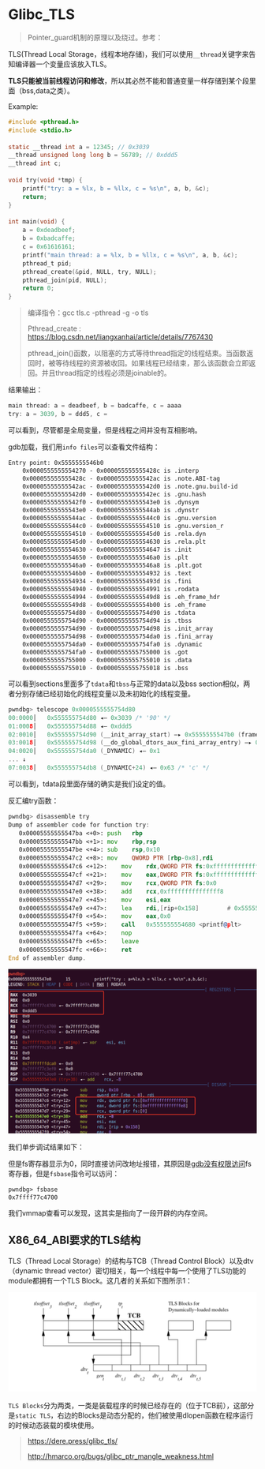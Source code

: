 # Glibc_TLS

> Pointer_guard机制的原理以及绕过。参考：

TLS(Thread Local Storage，线程本地存储)，我们可以使用`__thread`关键字来告知编译器一个变量应该放入TLS。

**TLS只能被当前线程访问和修改**，所以其必然不能和普通变量一样存储到某个段里面（bss,data之类）。

Example:

~~~c
#include <pthread.h>
#include <stdio.h>
 
static __thread int a = 12345; // 0x3039
__thread unsigned long long b = 56789; // 0xddd5
__thread int c;
 
void try(void *tmp) {
    printf("try: a = %lx, b = %llx, c = %s\n", a, b, &c);
    return;
}
 
int main(void) {
    a = 0xdeadbeef;
    b = 0xbadcaffe;
    c = 0x61616161;
    printf("main thread: a = %lx, b = %llx, c = %s\n", a, b, &c);
    pthread_t pid;
    pthread_create(&pid, NULL, try, NULL);
    pthread_join(pid, NULL);
    return 0;
}

~~~

> 编译指令：gcc tls.c -pthread -g -o tls
>
> Pthread_create : https://blog.csdn.net/liangxanhai/article/details/7767430
>
> pthread_join()函数，以阻塞的方式等待thread指定的线程结束。当函数返回时，被等待线程的资源被收回。如果线程已经结束，那么该函数会立即返回。并且thread指定的线程必须是joinable的。

结果输出：

~~~c
main thread: a = deadbeef, b = badcaffe, c = aaaa
try: a = 3039, b = ddd5, c = 
~~~

可以看到，尽管都是全局变量，但是线程之间并没有互相影响。

gdb加载，我们用`info files`可以查看文件结构：

~~~
Entry point: 0x5555555546b0
	0x0000555555554270 - 0x000055555555428c is .interp
	0x000055555555428c - 0x00005555555542ac is .note.ABI-tag
	0x00005555555542ac - 0x00005555555542d0 is .note.gnu.build-id
	0x00005555555542d0 - 0x00005555555542ec is .gnu.hash
	0x00005555555542f0 - 0x00005555555543e0 is .dynsym
	0x00005555555543e0 - 0x00005555555544ab is .dynstr
	0x00005555555544ac - 0x00005555555544c0 is .gnu.version
	0x00005555555544c0 - 0x0000555555554510 is .gnu.version_r
	0x0000555555554510 - 0x00005555555545d0 is .rela.dyn
	0x00005555555545d0 - 0x0000555555554630 is .rela.plt
	0x0000555555554630 - 0x0000555555554647 is .init
	0x0000555555554650 - 0x00005555555546a0 is .plt
	0x00005555555546a0 - 0x00005555555546a8 is .plt.got
	0x00005555555546b0 - 0x0000555555554932 is .text
	0x0000555555554934 - 0x000055555555493d is .fini
	0x0000555555554940 - 0x0000555555554991 is .rodata
	0x0000555555554994 - 0x00005555555549d8 is .eh_frame_hdr
	0x00005555555549d8 - 0x0000555555554b00 is .eh_frame
	0x0000555555754d80 - 0x0000555555754d90 is .tdata
	0x0000555555754d90 - 0x0000555555754d94 is .tbss
	0x0000555555754d90 - 0x0000555555754d98 is .init_array
	0x0000555555754d98 - 0x0000555555754da0 is .fini_array
	0x0000555555754da0 - 0x0000555555754fa0 is .dynamic
	0x0000555555754fa0 - 0x0000555555755000 is .got
	0x0000555555755000 - 0x0000555555755010 is .data
	0x0000555555755010 - 0x0000555555755018 is .bss
~~~

可以看到sections里面多了`tdata`和`tbss`与正常的data以及bss section相似，两者分别存储已经初始化的线程变量以及未初始化的线程变量。

~~~c
pwndbg> telescope 0x0000555555754d80
00:0000│   0x555555754d80 ◂— 0x3039 /* '90' */
01:0008│   0x555555754d88 ◂— 0xddd5
02:0010│   0x555555754d90 (__init_array_start) —▸ 0x5555555547b0 (frame_dummy) ◂— push   rbp
03:0018│   0x555555754d98 (__do_global_dtors_aux_fini_array_entry) —▸ 0x555555554770 (__do_global_dtors_aux) ◂— cmp    byte ptr [rip + 0x200899], 0
04:0020│   0x555555754da0 (_DYNAMIC) ◂— 0x1
... ↓
07:0038│   0x555555754db8 (_DYNAMIC+24) ◂— 0x63 /* 'c' */
~~~

可以看到，tdata段里面存储的确实是我们设定的值。

反汇编try函数：

~~~asm
pwndbg> disassemble try
Dump of assembler code for function try:
   0x00005555555547ba <+0>:	push   rbp
   0x00005555555547bb <+1>:	mov    rbp,rsp
   0x00005555555547be <+4>:	sub    rsp,0x10
   0x00005555555547c2 <+8>:	mov    QWORD PTR [rbp-0x8],rdi
   0x00005555555547c6 <+12>:	mov    rdx,QWORD PTR fs:0xfffffffffffffff0
   0x00005555555547cf <+21>:	mov    eax,DWORD PTR fs:0xffffffffffffffe8
   0x00005555555547d7 <+29>:	mov    rcx,QWORD PTR fs:0x0
   0x00005555555547e0 <+38>:	add    rcx,0xfffffffffffffff8
   0x00005555555547e7 <+45>:	mov    esi,eax
   0x00005555555547e9 <+47>:	lea    rdi,[rip+0x158]        # 0x555555554948
   0x00005555555547f0 <+54>:	mov    eax,0x0
   0x00005555555547f5 <+59>:	call   0x555555554680 <printf@plt>
   0x00005555555547fa <+64>:	nop
   0x00005555555547fb <+65>:	leave  
   0x00005555555547fc <+66>:	ret    
End of assembler dump.
~~~

![image-20201023182625264](Glibc_TLS.assets/image-20201023182625264.png)

我们单步调试结果如下：

但是fs寄存器显示为0，同时直接访问改地址报错，其原因是[gdb没有权限访问](https://stackoverflow.com/questions/10354063/how-to-use-a-logical-address-in-gdb)fs寄存器，但是`fsbase`指令可以访问：

~~~
pwndbg> fsbase 
0x7ffff77c4700
~~~

我们vmmap查看可以发现，这其实是指向了一段开辟的内存空间。

## X86_64_ABI要求的TLS结构

TLS（Thread Local Storage）的结构与TCB（Thread Control Block）以及dtv（dynamic thread vector）密切相关，每一个线程中每一个使用了TLS功能的module都拥有一个TLS Block。这几者的关系如下图所示1：

![image-20201023193502783](Glibc_TLS.assets/image-20201023193502783.png)

`TLS Blocks`分为两类，一类是装载程序的时候已经存在的（位于TCB前），这部分是`static TLS`，右边的Blocks是动态分配的，他们被使用dlopen函数在程序运行的时候动态装载的模块使用。





> https://dere.press/glibc_tls/
>
> http://hmarco.org/bugs/glibc_ptr_mangle_weakness.html



